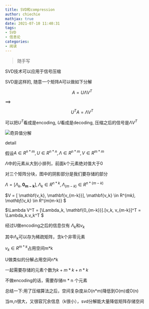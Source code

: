 ```yaml
---
title: SVD和compression
author: chiechie
mathjax: true
date: 2021-07-10 11:40:31
tags: 
- SVD
- 信息论
categories: 
- 阅读
---
```




> 随手写

SVD技术可以应用于信号压缩

SVD是这样的, 随意一个矩阵A可以做如下分解

$$A = U\Lambda V^T$$

==>

$$U^T A = \Lambda V^T  $$

可以把$U^T$看成是encoding,  $U$看成是decoding, 压缩之后的信号是$\Lambda V^T$

![奇异值分解](/Users/shihuanzhao/research_space/chiechie.github.io/source/_posts/svd-and-coding/奇异值分解.png)

detail

假设$A \in R^{n*m}, U\in R^{n*n}, \Lambda \in R^{n*m}, V \in R^{m*m}$

$\Lambda$中的元素从大到小排列，前面k个元素绝对值大于0

对三个矩阵分块，图中的阴影部分是我们要存储的部分

$\Lambda = [\Lambda_k, \mathbf{0_{m-k}}], \Lambda_k \in R^{n * k}, \Lambda_{(m-k)} \in R^{n * (m-k)}$

$V = [ \mathbf{v_k},  \mathbf{v_{m-k}}],  \mathbf{v_k} \in R^{m*k},  \mathbf{v_k} \in R^{m*(m-k)} $

$\Lambda V^T = [\Lambda_k, \mathbf{0_{m-k}}].[v_k, v_{m-k}]^T = \Lambda_k.v_k^T $

经过U做encoding之后的信息仅有 $\Lambda_k$和$v_k$

其中$\Lambda_k$可以存为稀疏矩阵，含k个非零元素

$v_k \in R^{m*k}$占用空间m*k

 U做类似的分解占用空间n*k

一起需要存储的元素个数为$k + m*k + n*k$

不做encoding的话，需要存储m * n 个元素

总结一下:用了压缩算法之后，空间复杂度从O(n*m)降低到O(m)或O(n)

当m,n很大，又很容冗余信息（k很小），svd分解能大量降低矩阵存储空间









